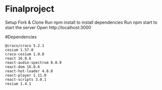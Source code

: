 # Finalproject
Setup
Fork & Clone
Run npm install to install dependencies
Run npm start to start the server
Open http://localhost:3000

#Dependencies

    @craco/craco 5.2.1
    cesium 1.57.0
    craco-cesium 1.0.0
    react 16.8.6
    react-audio-spectrum 0.0.9
    react-dom 16.8.6
    react-hot-loader 4.8.8
    react-player 1.11.0
    react-scripts 3.0.1
    resium 1.4.1
